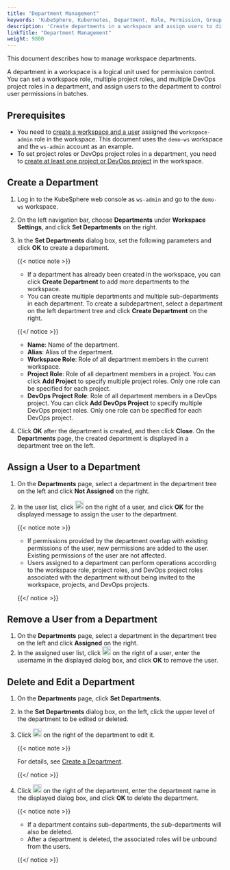 ```yaml
---
title: "Department Management"
keywords: 'KubeSphere, Kubernetes, Department, Role, Permission, Group'
description: 'Create departments in a workspace and assign users to different departments to implement permission control.'
linkTitle: "Department Management"
weight: 9800
---
```


This document describes how to manage workspace departments.

A department in a workspace is a logical unit used for permission control. You can set a workspace role, multiple project roles, and multiple DevOps project roles in a department, and assign users to the department to control user permissions in batches. 

## Prerequisites

- You need to [create a workspace and a user](../../quick-start/create-workspace-and-project/) assigned the `workspace-admin` role in the workspace. This document uses the `demo-ws` workspace and the `ws-admin` account as an example.
- To set project roles or DevOps project roles in a department, you need to [create at least one project or DevOps project](../../quick-start/create-workspace-and-project/) in the workspace.

## Create a Department

1. Log in to the KubeSphere web console as `ws-admin` and go to the `demo-ws` workspace.

2. On the left navigation bar, choose **Departments** under **Workspace Settings**, and click **Set Departments** on the right.

3. In the **Set Departments** dialog box, set the following parameters and click **OK** to create a department.

   {{< notice note >}}

   * If a department has already been created in the workspace, you can click **Create Department** to add more departments to the workspace.
   * You can create multiple departments and multiple sub-departments in each department. To create a subdepartment, select a department on the left department tree and click **Create Department** on the right.

   {{</ notice >}}

   * **Name**: Name of the department.
   * **Alias**: Alias of the department.
   * **Workspace Role**: Role of all department members in the current workspace.
   * **Project Role**: Role of all department members in a project. You can click **Add Project** to specify multiple project roles. Only one role can be specified for each project.
   * **DevOps Project Role**: Role of all department members in a DevOps project. You can click **Add DevOps Project** to specify multiple DevOps project roles. Only one role can be specified for each DevOps project.

4. Click **OK** after the department is created, and then click **Close**. On the **Departments** page, the created department is displayed in a department tree on the left.

## Assign a User to a Department

1. On the **Departments** page, select a department in the department tree on the left and click **Not Assigned** on the right.

2. In the user list, click <img src="/images/docs/v3.3/workspace-administration/department-management/assign.png" height="20px"> on the right of a user, and click **OK** for the displayed message to assign the user to the department.

   {{< notice note >}}

   * If permissions provided by the department overlap with existing permissions of the user, new permissions are added to the user. Existing permissions of the user are not affected.
   * Users assigned to a department can perform operations according to the workspace role, project roles, and DevOps project roles associated with the department without being invited to the workspace, projects, and DevOps projects.

   {{</ notice >}}

## Remove a User from a Department

1. On the **Departments** page, select a department in the department tree on the left and click **Assigned** on the right.
2. In the assigned user list, click <img src="/images/docs/v3.3/workspace-administration/department-management/remove.png" height="20px"> on the right of a user, enter the username in the displayed dialog box, and click **OK** to remove the user.

## Delete and Edit a Department

1. On the **Departments** page, click **Set Departments**.

2. In the **Set Departments** dialog box, on the left, click the upper level of the department to be edited or deleted.

3. Click <img src="/images/docs/v3.3/workspace-administration/department-management/edit.png" height="20px"> on the right of the department to edit it.

   {{< notice note >}}

   For details, see [Create a Department](#create-a-department).

   {{</ notice >}}

4. Click <img src="/images/docs/v3.3/workspace-administration/department-management/remove.png" height="20px"> on the right of the department, enter the department name in the displayed dialog box, and click **OK** to delete the department.

   {{< notice note >}}

   * If a department contains sub-departments, the sub-departments will also be deleted.
   * After a department is deleted, the associated roles will be unbound from the users.

   {{</ notice >}}